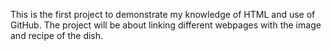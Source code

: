 This is the first project to demonstrate my knowledge of HTML and use of GitHub.
The project will be about linking different webpages with the image and recipe
of the dish.
